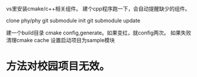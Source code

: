 vs里安装cmake/c++相关组件。
建个cpp程序跑一下，会自动提醒缺少的组件。


clone phy/phy
git submodule init
git submodule update

建一个build目录
cmake config,generate。如果变红，就config两次。
如果失败清理cmake cache
设置启动项目为sample模块

# 方法对校园项目无效。

